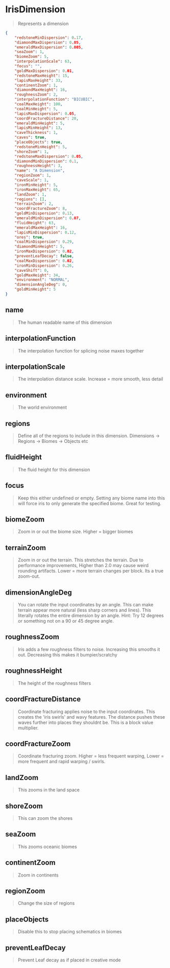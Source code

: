 # IrisDimension
> Represents a dimension
```json
{
    "redstoneMinDispersion": 0.17,
    "diamondMaxDispersion": 0.05,
    "emeraldMaxDispersion": 0.005,
    "seaZoom": 1,
    "biomeZoom": 5,
    "interpolationScale": 63,
    "focus": "",
    "goldMaxDispersion": 0.01,
    "redstoneMaxHeight": 15,
    "lapisMaxHeight": 33,
    "continentZoom": 1,
    "diamondMaxHeight": 16,
    "roughnessZoom": 2,
    "interpolationFunction": "BICUBIC",
    "coalMaxHeight": 100,
    "coalMinHeight": 5,
    "lapisMaxDispersion": 0.05,
    "coordFractureDistance": 20,
    "emeraldMinHeight": 5,
    "lapisMinHeight": 13,
    "caveThickness": 1,
    "caves": true,
    "placeObjects": true,
    "redstoneMinHeight": 5,
    "shoreZoom": 1,
    "redstoneMaxDispersion": 0.05,
    "diamondMinDispersion": 0.1,
    "roughnessHeight": 3,
    "name": "A Dimension",
    "regionZoom": 1,
    "caveScale": 1,
    "ironMinHeight": 5,
    "ironMaxHeight": 65,
    "landZoom": 1,
    "regions": [],
    "terrainZoom": 2,
    "coordFractureZoom": 8,
    "goldMinDispersion": 0.13,
    "emeraldMinDispersion": 0.07,
    "fluidHeight": 63,
    "emeraldMaxHeight": 16,
    "lapisMinDispersion": 0.12,
    "ores": true,
    "coalMinDispersion": 0.29,
    "diamondMinHeight": 5,
    "ironMaxDispersion": 0.02,
    "preventLeafDecay": false,
    "coalMaxDispersion": 0.02,
    "ironMinDispersion": 0.26,
    "caveShift": 0,
    "goldMaxHeight": 34,
    "environment": "NORMAL",
    "dimensionAngleDeg": 0,
    "goldMinHeight": 5
}
```

## name
> The human readable name of this dimension

## interpolationFunction
> The interpolation function for splicing noise maxes together

## interpolationScale
> The interpolation distance scale. Increase = more smooth, less detail

## environment
> The world environment

## regions
> Define all of the regions to include in this dimension. Dimensions -> Regions -> Biomes -> Objects etc

## fluidHeight
> The fluid height for this dimension

## focus
> Keep this either undefined or empty. Setting any biome name into this will force iris to only generate the specified biome. Great for testing.

## biomeZoom
> Zoom in or out the biome size. Higher = bigger biomes

## terrainZoom
> Zoom in or out the terrain. This stretches the terrain. Due to performance improvements, Higher than 2.0 may cause weird rounding artifacts. Lower = more terrain changes per block. Its a true zoom-out.

## dimensionAngleDeg
> You can rotate the input coordinates by an angle. This can make terrain appear more natural (less sharp corners and lines). This literally rotates the entire dimension by an angle. Hint: Try 12 degrees or something not on a 90 or 45 degree angle.

## roughnessZoom
> Iris adds a few roughness filters to noise. Increasing this smooths it out. Decreasing this makes it bumpier/scratchy

## roughnessHeight
> The height of the roughness filters

## coordFractureDistance
> Coordinate fracturing applies noise to the input coordinates. This creates the 'iris swirls' and wavy features. The distance pushes these waves further into places they shouldnt be. This is a block value multiplier.

## coordFractureZoom
> Coordinate fracturing zoom. Higher = less frequent warping, Lower = more frequent and rapid warping / swirls.

## landZoom
> This zooms in the land space

## shoreZoom
> This can zoom the shores

## seaZoom
> This zooms oceanic biomes

## continentZoom
> Zoom in continents

## regionZoom
> Change the size of regions

## placeObjects
> Disable this to stop placing schematics in biomes

## preventLeafDecay
> Prevent Leaf decay as if placed in creative mode

